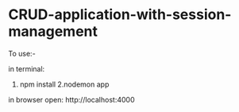 # CRUD-application-with-session-management
To use:-

in terminal:

1. npm install
2.nodemon app

in browser open: http://localhost:4000
